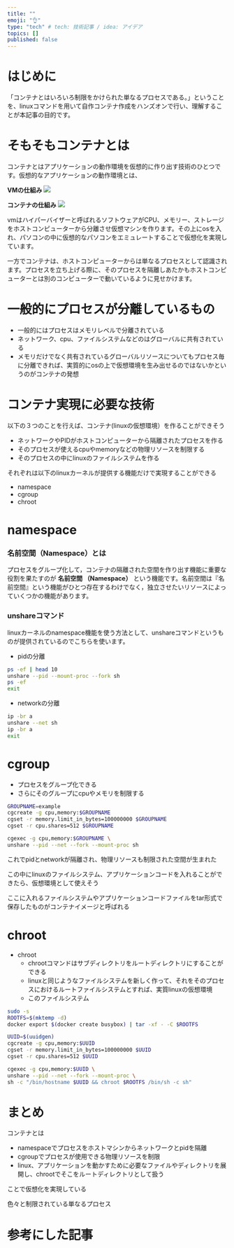 ```yaml
---
title: ""
emoji: "👌"
type: "tech" # tech: 技術記事 / idea: アイデア
topics: []
published: false
---
```

# はじめに
「コンテナとはいろいろ制限をかけられた単なるプロセスである。」ということを、linuxコマンドを用いて自作コンテナ作成をハンズオンで行い、理解することが本記事の目的です。

# そもそもコンテナとは
コンテナとはアプリケーションの動作環境を仮想的に作り出す技術のひとつです。仮想的なアプリケーションの動作環境とは、

**VMの仕組み**
![](https://storage.googleapis.com/zenn-user-upload/76e1eb049a4c-20220108.jpeg)


**コンテナの仕組み**
![](https://storage.googleapis.com/zenn-user-upload/4452ee674da8-20220108.jpeg)

vmはハイパーバイザーと呼ばれるソフトウェアがCPU、メモリー、ストレージをホストコンピューターから分離させ仮想マシンを作ります。その上にosを入れ、パソコンの中に仮想的なパソコンをエミュレートすることで仮想化を実現しています。

一方でコンテナは、ホストコンピューターからは単なるプロセスとして認識されます。プロセスを立ち上げる際に、そのプロセスを隔離しあたかもホストコンピューターとは別のコンピューターで動いているように見せかけます。


# 一般的にプロセスが分離しているもの

- 一般的にはプロセスはメモリレベルで分離されている
- ネットワーク、cpu、ファイルシステムなどのはグローバルに共有されている
- メモリだけでなく共有されているグローバルリソースについてもプロセス毎に分離できれば、実質的にosの上で仮想環境を生み出せるのではないかというのがコンテナの発想

# コンテナ実現に必要な技術

以下の３つのことを行えば、コンテナ(linuxの仮想環境）を作ることができそう

- ネットワークやPIDがホストコンピューターから隔離されたプロセスを作る
- そのプロセスが使えるcpuやmemoryなどの物理リソースを制限する
- そのプロセスの中にlinuxのファイルシステムを作る

それぞれは以下のlinuxカーネルが提供する機能だけで実現することができる

- namespace
- cgroup
- chroot

# namespace

### 名前空間（Namespace）とは

プロセスをグループ化して，コンテナの隔離された空間を作り出す機能に重要な役割を果たすのが **名前空間 （⁠Namespace）** という機能です。名前空間は『名前空間』という機能がひとつ存在するわけでなく，独立させたいリソースによっていくつかの機能があります。


### unshareコマンド
linuxカーネルのnamespace機能を使う方法として、unshareコマンドというものが提供されているのでこちらを使います。

- pidの分離

```bash
ps -ef | head 10
unshare --pid --mount-proc --fork sh
ps -ef
exit
```

- networkの分離

```bash
ip -br a
unshare --net sh
ip -br a
exit
```

# cgroup

- プロセスをグループ化できる
- さらにそのグループにcpuやメモリを制限する

```bash
GROUPNAME=example
cgcreate -g cpu,memory:$GROUPNAME
cgset -r memory.limit_in_bytes=100000000 $GROUPNAME
cgset -r cpu.shares=512 $GROUPNAME

cgexec -g cpu,memory:$GROUPNAME \
unshare --pid --net --fork --mount-proc sh
```

これでpidとnetworkが隔離され、物理リソースも制限された空間が生まれた

この中にlinuxのファイルシステム、アプリケーションコードを入れることができたら、仮想環境として使えそう

ここに入れるファイルシステムやアプリケーションコードファイルをtar形式で保存したものがコンテナイメージと呼ばれる

# chroot

- chroot
    - chrootコマンドはサブディレクトリをルートディレクトリにすることができる
    - linuxと同じようなファイルシステムを新しく作って、それをそのプロセスにおけるルートファイルシステムとすれば、実質linuxの仮想環境
    - このファイルシステム

```bash
sudo -s
ROOTFS=$(mktemp -d)
docker export $(docker create busybox) | tar -xf - -C $ROOTFS

UUID=$(uuidgen)
cgcreate -g cpu,memory:$UUID
cgset -r memory.limit_in_bytes=100000000 $UUID
cgset -r cpu.shares=512 $UUID

cgexec -g cpu,memory:$UUID \
unshare --pid --net --fork --mount-proc \
sh -c "/bin/hostname $UUID && chroot $ROOTFS /bin/sh -c sh"
```

# まとめ

コンテナとは

- namespaceでプロセスをホストマシンからネットワークとpidを隔離
- cgroupでプロセスが使用できる物理リソースを制限
- linux、アプリケーションを動かすために必要なファイルやディレクトリを展開し、chrootでそこをルートディレクトリとして扱う

ことで仮想化を実現している

色々と制限されている単なるプロセス

# 参考にした記事

